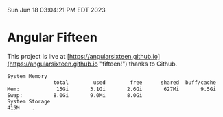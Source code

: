 Sun Jun 18 03:04:21 PM EDT 2023

# Angular Fifteen


This project is live at [https://angularsixteen.github.io](https://angularsixteen.github.io "fifteen!") thanks to Github.

```bash
System Memory
               total        used        free      shared  buff/cache   available
Mem:            15Gi       3.1Gi       2.6Gi       627Mi       9.5Gi        11Gi
Swap:          8.0Gi       9.0Mi       8.0Gi
System Storage
415M	.
```
```bash
